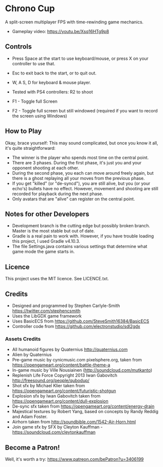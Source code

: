 # Chrono Cup
A split-screen multiplayer FPS with time-rewinding game mechanics.

* Gameplay video: https://youtu.be/Xsq16HTg9p8


## Controls
* Press Space at the start to use keyboard/mouse, or press X on your controller to use that.
* Esc to exit back to the start, or to quit out.

* W, A S, D for keyboard & mouse player.
* Tested with PS4 controllers: R2 to shoot
* F1 - Toggle full Screen
* F2 - Toggle full screen but still windowed (required if you want to record the screen using Windows)


## How to Play
Okay, brace yourself: This may sound complicated, but once you know it all, it's quite straightforward:

* The winner is the player who spends most time on the central point.
* There are 3 phases.  During the first phase, it's just you and your opponent shooting at each other.
* During the second phase, you each can move around freely again, but there is a ghost replaying all your moves from the previous phase.
* If you get "killed" (or "de-syncd"), you are still alive, but you (or your echo's) bullets have no effect.  However, movement and shooting are still recorded for playback during the next phase.
* Only avatars that are "alive" can register on the central point.


## Notes for other Developers
* Development branch is the cutting edge but possibly broken branch.  Master is the most stable but out of date.
* Gradle is a real pain to work with.  However, if you have trouble loading this project, I used Gradle v4.10.3.
* The file Settings.java contains various settings that determine what game mode the game starts in.


## Licence
This project uses the MIT licence.  See LICENCE.txt.


## Credits
* Designed and programmed by Stephen Carlyle-Smith https://twitter.com/stephencsmith
* Uses the LibGDX game framework
* Uses BasicECS from https://github.com/SteveSmith16384/BasicECS
* Controller code from https://github.com/electronstudio/sdl2gdx


### Assets Credits
* All humanoid figures by Quaternius http://quaternius.com
* Alien by Quaternius
* Pre-game music by cynicmusic.com pixelsphere.org, taken from https://opengameart.org/content/battle-theme-a
* In-game music by  Ville Nousiainen (http://soundcloud.com/mutkanto)
* Replenish Life Force Copyright 2013 Iwan Gabovitch http://freesound.org/people/qubodup/
* Shot sfx by Michael Klier taken from https://opengameart.org/content/futuristic-shotgun
* Explosion sfx by Iwan Gabovitch taken from https://opengameart.org/content/dull-explosion
* De-sync sfx taken from https://opengameart.org/content/energy-drain
* Majestical textures by Robert Yang, based on concepts by Randy Reddig and Adam Foster.
* Airhorn taken from http://soundbible.com/1542-Air-Horn.html
* Join game sfx by SFX by Cleyton Kauffman - https://soundcloud.com/cleytonkauffman

## Become a Patron!
Well, it's worth a try: https://www.patreon.com/bePatron?u=3406199

